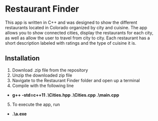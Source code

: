 # Restaurant Finder
This app is written in C++ and was designed to show the different restaurants located in Colorado organized by city and cuisine. The app allows you to show connected cities, display the restaurants for each city, as well as allow the user to travel from city to city. Each restaurant has a short description labeled with ratings and the type of cuisine it is.

## Installation
1. Download .zip file from the repository
2. Unzip the downloaded zip file
3. Navigate to the Restaurant Finder folder and open up a terminal 
4. Compile with the following line 
  * **g++ -std=c++11 .\Cities.hpp .\Cities.cpp .\main.cpp**
5. To execute the app, run
  * **.\a.exe**

